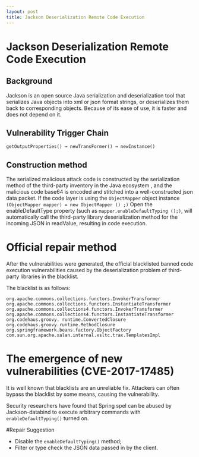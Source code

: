 ```yaml
---
layout: post
title: Jackson Deserialization Remote Code Execution
---
```


# Jackson Deserialization Remote Code Execution

## Background

Jackson is an open source Java serialization and deserialization tool that serializes Java objects into xml or json format strings, or deserializes them back to corresponding objects. Because of its ease of use, it is faster and does not depend on it. 

## Vulnerability Trigger Chain

`getOutputProperties() → newTransFormer() → newInstance()`


## Construction method
The serialized malicious attack code is constructed by the serialization method of the third-party inventory in the Java ecosystem , and the malicious code base64 is encoded and stitched into a well-constructed json data packet. If the code layer is using the `ObjectMapper` object instance 
`(ObjectMapper mapper) = new ObjectMapper () ;)` Open the enableDefaultType property (such as `mapper.enableDefaultTyping ();)`, will automatically call the third-party library deserialization method for the incoming JSON in readValue, resulting in code execution.

# Official repair method
After the vulnerabilities were generated, the official blacklisted banned code execution vulnerabilities caused by the deserialization problem of third-party libraries in the blacklist.

The blacklist is as follows:

	org.apache.commons.collections.functors.InvokerTransformer 
	org.apache.commons.collections.functors.InstantiateTransformer 
	org.apache.commons.collections4.functors.InvokerTransformer 
	org.apache.commons.collections4.functors.InstantiateTransformer 
	org.codehaus.groovy. runtime.ConvertedClosure 
	org.codehaus.groovy.runtime.MethodClosure 
	org.springframework.beans.factory.ObjectFactory 
	com.sun.org.apache.xalan.internal.xsltc.trax.TemplatesImpl


# The emergence of new vulnerabilities (CVE-2017-17485)
It is well known that blacklists are an unreliable fix. Attackers can often bypass the blacklist by some means, causing the vulnerability.

Security researchers have found that Spring spel can be abused by Jackson-databind to execute arbitrary commands with `enableDefaultTyping()` turned on.



#Repair Suggestion

- Disable the `enableDefaultTyping()` method;
- Filter or type check the JSON data passed in by the client.
